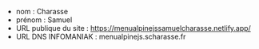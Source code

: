 - nom : Charasse
- prénom : Samuel
- URL publique du site : https://menualpinejssamuelcharasse.netlify.app/
- URL DNS INFOMANIAK : menualpinejs.scharasse.fr
